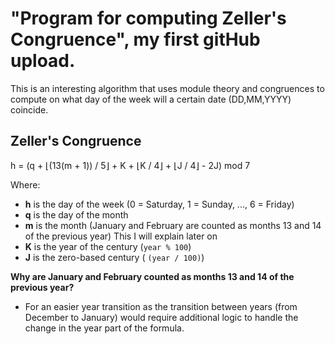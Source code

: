 <span style="color:green"><h1>"Program for computing Zeller's Congruence", my first gitHub upload.</h1></span>

This is an interesting algorithm that uses module theory and congruences to compute on what day of the week will a certain date (DD,MM,YYYY) coincide.


<span style="color:red"><h2>Zeller's Congruence</h2></span>

<p>h = (q + ⌊(13(m + 1)) / 5⌋ + K + ⌊K / 4⌋ + ⌊J / 4⌋ - 2J) mod 7</p>

Where:

- <b>h</b> is the day of the week (0 = Saturday, 1 = Sunday, ..., 6 = Friday)
- <b>q</b> is the day of the month
- <b>m</b> is the month (January and February are counted as months 13 and 14 of the previous year) This I will explain later on
- <b>K</b> is the year of the century (<code>year % 100</code>)
- <b>J</b> is the zero-based century ( <code>(year / 100)</code>)

**Why are January and February counted as months 13 and 14 of the previous year?**
- For an easier year transition as the transition between years (from December to January) would require additional logic to handle the change in the year part of the formula.
